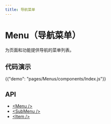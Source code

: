 ```yaml
---
title: 导航菜单
---
```


# Menu（导航菜单）

<p class="description">为页面和功能提供导航的菜单列表。</p>

## 代码演示

{{"demo": "pages/Menus/components/Index.js"}}

## API

- [&lt;Menu /&gt;](/drug-ui/api/menu)
- [&lt;SubMenu /&gt;](/drug-ui/api/sub-menu)
- [&lt;Item /&gt;](/drug-ui/api/menu-item)
